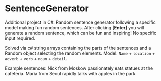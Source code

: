 # SentenceGenerator
Additional project in C#.
Random sentence generator following a specific model making fun random sentences.
After clicking **[Enter]** you will generate a random sentence, which can be fun and inspiring! No specific input required.

Solved via c# string arrays containing the parts of the sentences and a Random object selecting the random elements.
Model: `Name` + `location` + `adverb` + `verb` + `noun` + `detail`.

Example sentences:
Nick from Moskow passionately eats statues at the cafeteria.
Maria from Seoul rapidly talks with apples in the park.

